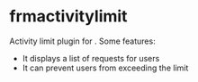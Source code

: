 # frmactivitylimit
Activity limit plugin for .
Some features:
 - It displays a list of requests for users
 - It can prevent users from exceeding the limit